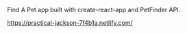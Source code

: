 Find A Pet app built with create-react-app and PetFinder API.

https://practical-jackson-7f4b1a.netlify.com/